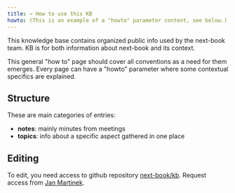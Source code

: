 ```yaml
---
title: → How to use this KB
howto: (This is an example of a "howto" parameter content, see below.)
---
```

This knowledge base contains organized public info used by the next-book team. KB is for both information about next-book and its context.

This general "how to" page should cover all conventions as a need for them emerges. Every page can have a "howto" parameter where some contextual specifics are explained.

## Structure

These are main categories of entries:

- **notes**: mainly minutes from meetings
- **topics**: info about a specific aspect gathered in one place

## Editing

To edit, you need access to github repository [next-book/kb](https://github.com/next-book/kb). Request access from [Jan Martinek](https://github.com/jan-martinek).

